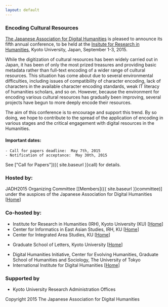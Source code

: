 ```yaml
---
layout: default
---
```



### Encoding Cultural Resources

[The Japanese Association for Digital Humanities](http://www.jadh.org/)
is pleased to announce its fifth annual conference, to be held at the
[Insitute for Research in Humanities](http://www.zinbun.kyoto-u.ac.jp/e/institute/access-institute/access_e.htm),
Kyoto University, Japan, September 1-3,
2015. 

While the digitization of cultural resources has been widely carried
out in Japan, it has been of only the most prized treasures and
providing basic metadata rather than full-text encoding of a wider
range of cultural resources. This situation has come about due to
several environmental difficulties, including issues of compatibility
of character encoding, lack of characters in the available character
encoding standards, weak IT literacy of humanities scholars,
and so on. However, because the environment for encoding various
cultural resources has gradually been improving, several projects have
begun to more deeply encode their resources. 

The aim of this conference is to encourage and support this trend. By
so doing, we hope to contribute to the spread of the application of
encoding in various stages and the critical engagement with digital
resources in the Humanities.

#### Important dates:
	- Call for papers deadline:  May 7th, 2015
	- Notification of acceptance:  May 30th, 2015

See ["Call for Papers"]({{ site.baseurl }}call) for details.

### Hosted by:

JADH2015 Organizing Committee
[[Members]({{ site.baseurl }}committee)]
 under the auspices of the Japanese Association for Digital Humanities
[[Home](http://www.jadh.org/)]

### Co-hosted by:

 * Institute for Research in Humanities (IRH), Kyoto University (KU)
   [[Home](http://www.zinbun.kyoto-u.ac.jp/e/)]
 * Center for Informatics in East Asian Studies, IRH, KU 
   [[Home](http://www.kita.zinbun.kyoto-u.ac.jp/)]
 * Center for Integrated Area Studies, KU [[Home](http://www.cias.kyoto-u.ac.jp/en/)]
<!---
The Center for Integrated Area Studies (CIAS) at Kyoto University was established with the aims of integrating information resources for area studies, conducting research in integrated area studies, and making research resources and facilities available to universities and other research institutions, both nationwide and globally.
-->
 * Graduate School of Letters, Kyoto University [[Home](http://www.kyoto-u.ac.jp/en/about/profile/faculty/faculties_and_graduate/letters.html)]
 <!-- * URA -->
 * Digital Humanities Initiative, Center for Evolving Humanities, Graduate
School of Humanities and Sociology, The University of Tokyo
 * International Institute for Digital Humanities
 [[Home](http://www.dhii.jp/index-e.html)]

### Supported by 

 * Kyoto University Research Administration Offices

<!--
### Co-sponsored by:

 * The Mathematical Linguistic Society of Japan
[[Home](http://www.math-ling.org/e-index.html)]
 * IPSJ SIG Computers and the Humanities
[[Home](http://www.jinmoncom.jp/)]
 * Japan Association for East Asian Text Processing (JAET)
[[Home](http://www.jaet.gr.jp/index.html)]
 * Japan Association for the Contemporary and Applied Philosophy
[[Home](https://sites.google.com/site/jacapweb/)]
 * Japan Art Documentation Society (JADS)
[[Home](http://www.jads.org/eng/index.html)]
 * Japan Society of Library and Information Science (JSLIS)
[[Home](http://www.jslis.jp/aboutjslis_1_en.html)]
 * Japan Society for Information and Media Studies (JSIMS)
[[Home](http://www.jsims.jp/)]

-->

Copyright 2015 The Japanese Association for Digital Humanities
